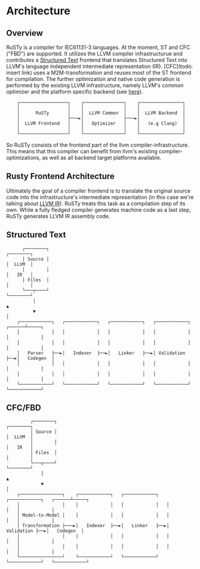 # Architecture

## Overview

RuSTy is a compiler for IEC61131-3 languages. At the moment, ST and CFC ("FBD") are supported.
It utilizes the LLVM compiler infrastructurue and contributes a [Structured Text](https://en.wikipedia.org/wiki/Structured_text) frontend that translates Structured Text into LLVM's language independent intermediate representation (IR).
[CFC](todo: insert link) uses a M2M-transformation and reuses most of the ST frontend for compilation.
The further optimization and native code generation is performed by the existing LLVM infrastructure, namely LLVM's common optimizer and the platform specific backend (see [here](https://www.aosabook.org/en/llvm.html)).

```ignore
    ┌──────────────────┐    ┌───────────────┐    ┌────────────────┐
    │                  │    │               │    │                │
    │      RuSTy       │    │  LLVM Common  │    │  LLVM Backend  │
    │                  ├───►│               ├───►│                │
    │  LLVM Frontend   │    │   Optimizer   │    │   (e.g Clang)  │
    │                  │    │               │    │                │
    └──────────────────┘    └───────────────┘    └────────────────┘
```

So RuSTy consists of the frontend part of the llvm compiler-infrastructure.
This means that this compiler can benefit from llvm's existing compiler-optimizations, as well as all backend target platforms available.

## Rusty Frontend Architecture

Ultimately the goal of a compiler frontend is to translate the original source code into the infrastructure's intermediate representation  (in this case we're talking about [LLVM IR](https://llvm.org/docs/LangRef.html)).
RuSTy treats this task as a compilation step of its own.
While a fully fledged compiler generates machine code as a last step, RuSTy generates LLVM IR assembly code.

## Structured Text

```ignore
      ┌────────┐                                                          ┌────────┐
      │ Source │                                                          │  LLVM  │
      │        │                                                          │   IR   │
      │ Files  │                                                          │        │
      └───┬────┘                                                          └────────┘
          │                                                                    ▲
          ▼                                                                    │
    ┌────────────┐   ┌────────────┐   ┌────────────┐   ┌────────────┐   ┌──────┴─────┐
    │            │   │            │   │            │   │            │   │            │
    │            │   │            │   │            │   │            │   │            │
    │   Parser   ├──►│   Indexer  ├──►│   Linker   ├──►│ Validation ├──►│   Codegen  │
    │            │   │            │   │            │   │            │   │            │
    │            │   │            │   │            │   │            │   │            │
    └────────────┘   └────────────┘   └────────────┘   └────────────┘   └────────────┘
```

## CFC/FBD

```ignore
         ┌────────┐                                                            ┌────────┐
         │ Source │                                                            │  LLVM  │
         │        │                                                            │   IR   │
         │ Files  │                                                            │        │
         └───┬────┘                                                            └────────┘
             │                                                                      ▲
             ▼                                                                      │
    ┌────────────────┐    ┌────────────┐   ┌────────────┐   ┌────────────┐   ┌──────┴─────┐
    │                │    │            │   │            │   │            │   │            │
    │ Model-to-Model │    │            │   │            │   │            │   │            │
    │ Transformation ├───►│   Indexer  ├──►│   Linker   ├──►│ Validation ├──►│   Codegen  │
    │                │    │            │   │            │   │            │   │            │
    │                │    │            │   │            │   │            │   │            │
    └────────────────┘    └────────────┘   └────────────┘   └────────────┘   └────────────┘
```        